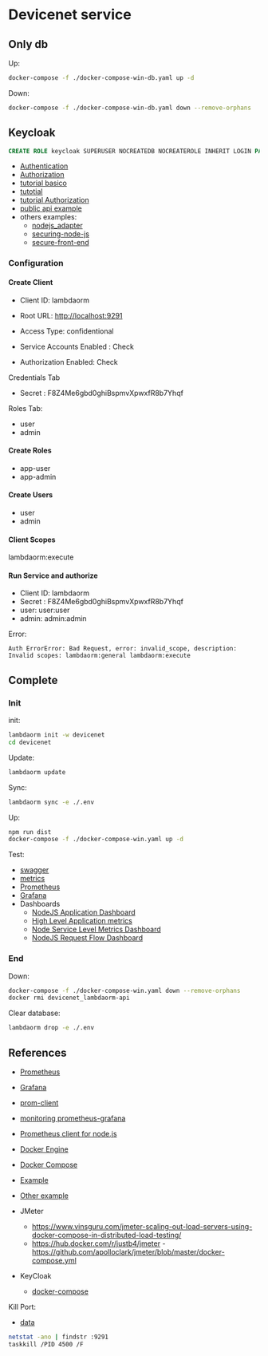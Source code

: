 # Devicenet service

## Only db

Up:

``` sh
docker-compose -f ./docker-compose-win-db.yaml up -d 
```

Down:

``` sh
docker-compose -f ./docker-compose-win-db.yaml down --remove-orphans
```

## Keycloak

```sql
CREATE ROLE keycloak SUPERUSER NOCREATEDB NOCREATEROLE INHERIT LOGIN PASSWORD 'keycloak';
```

- [Authentication](https://www.keycloak.org/docs/latest/server_admin/index.html#_role_scope_mappings)
- [Authorization](https://www-keycloak-org.translate.goog/docs/latest/authorization_services/index.html?_x_tr_sl=en&_x_tr_tl=es&_x_tr_hl=es&_x_tr_pto=wapp)
- [tutorial basico](https://www.youtube.com/watch?v=4lAMd2hnU04)
- [tutotial](https://www.youtube.com/watch?v=0TiRsueDmO4)
- [tutorial Authorization](https://www.youtube.com/watch?v=j3uydtrYLSE)
- [public api example](https://medium.com/devops-dudes/securing-node-js-express-rest-apis-with-keycloak-a4946083be51)
- others examples:
  - [nodejs_adapter](https://www.keycloak.org/docs/latest/securing_apps/#_nodejs_adapter)
  - [securing-node-js](https://medium.com/devops-dudes/securing-node-js-express-rest-apis-with-keycloak-a4946083be51)
  - [secure-front-end](https://medium.com/devops-dudes/secure-front-end-react-js-and-back-end-node-js-express-rest-api-with-keycloak-daf159f0a94e)

### Configuration

#### Create Client

- Client ID: lambdaorm
- Root URL: <http://localhost:9291>

- Access Type: confidentional
- Service Accounts Enabled : Check
- Authorization Enabled: Check

Credentials Tab

- Secret : F8Z4Me6gbd0ghiBspmvXpwxfR8b7Yhqf

Roles Tab:

- user
- admin

#### Create Roles

- app-user
- app-admin

#### Create Users

- user
- admin

#### Client Scopes

lambdaorm:execute

#### Run Service and authorize

- Client ID: lambdaorm
- Secret : F8Z4Me6gbd0ghiBspmvXpwxfR8b7Yhqf
- user: user:user
- admin: admin:admin

Error:

```error
Auth ErrorError: Bad Request, error: invalid_scope, description: Invalid scopes: lambdaorm:general lambdaorm:execute
```

## Complete

### Init

init:

```sh
lambdaorm init -w devicenet
cd devicenet
```

Update:

```sh
lambdaorm update
```

Sync:

```sh
lambdaorm sync -e ./.env
```

Up:

``` sh
npm run dist
docker-compose -f ./docker-compose-win.yaml up -d 
```

Test:

- [swagger](http://localhost:9291/docs)
- [metrics](http://localhost:9291/metrics)
- [Prometheus](http://localhost:9090)
- [Grafana](http://localhost:3000)
- Dashboards
  - [NodeJS Application Dashboard](http://localhost:3000/d/PTSqcpJWk/nodejs-application-dashboard)
  - [High Level Application metrics](http://localhost:3000/d/OnjTYJg7k/high-level-application-metrics)
  - [Node Service Level Metrics Dashboard](http://localhost:3000/d/WBxkVyRnz/node-service-level-metrics-dashboard)
  - [NodeJS Request Flow Dashboard](http://localhost:3000/d/2Er5E1R7k/nodejs-request-flow-dashboard)

### End

Down:

``` sh
docker-compose -f ./docker-compose-win.yaml down --remove-orphans
docker rmi devicenet_lambdaorm-api
```

Clear database:

```sh
lambdaorm drop -e ./.env
```

## References

- [Prometheus](https://prometheus.io)
- [Grafana](https://grafana.com/oss/grafana)
- [prom-client](https://www.npmjs.com/package/prom-client)
- [monitoring prometheus-grafana](https://stackabuse.com/nodejs-application-monitoring-with-prometheus-and-grafana)
- [Prometheus client for node.js](https://github.com/siimon/prom-client)
- [Docker Engine](https://docs.docker.com/engine)
- [Docker Compose](https://docs.docker.com/compose)
- [Example](https://github.com/StackAbuse/node-prometheus-grafana)
- [Other example](https://github.com/RisingStack/example-prometheus-nodejs)
- JMeter
  - <https://www.vinsguru.com/jmeter-scaling-out-load-servers-using-docker-compose-in-distributed-load-testing/>
  - <https://hub.docker.com/r/justb4/jmeter>
  -<https://github.com/apolloclark/jmeter/blob/master/docker-compose.yml>

- KeyCloak
  - [docker-compose](https://github.com/keycloak/keycloak-containers/blob/main/docker-compose-examples/keycloak-postgres.yml)

Kill Port:

- [data](https://stackoverflow.com/questions/39632667/how-do-i-kill-the-process-currently-using-a-port-on-localhost-in-windows)

```sh
netstat -ano | findstr :9291
taskkill /PID 4500 /F
```
